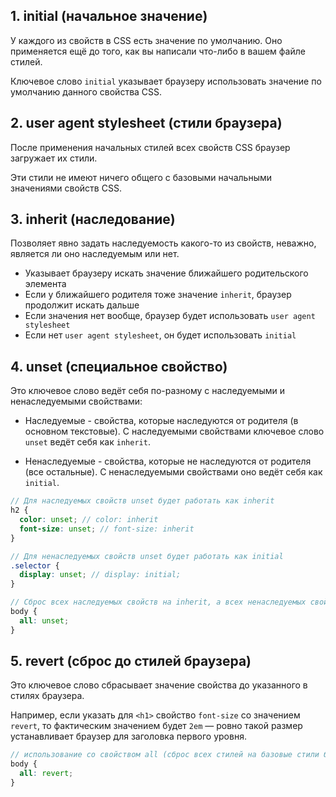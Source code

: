 ## 1. initial (начальное значение)

У каждого из свойств в CSS есть значение по умолчанию. Оно применяется ещё до того, как вы написали что-либо в вашем файле стилей.

Ключевое слово `initial` указывает браузеру использовать значение по умолчанию данного свойства CSS.

## 2. user agent stylesheet (cтили браузера)

После применения начальных стилей всех свойств CSS браузер загружает их стили.

Эти стили не имеют ничего общего с базовыми начальными значениями свойств CSS.

## 3. inherit (наследование)

Позволяет явно задать наследуемость какого-то из свойств, неважно, является ли оно наследуемым или нет.

- Указывает браузеру искать значение ближайшего родительского элемента
- Если у ближайшего родителя тоже значение `inherit`, браузер продолжит искать дальше
- Если значения нет вообще, браузер будет использовать `user agent stylesheet`
- Если нет `user agent stylesheet`, он будет использовать `initial`

## 4. unset (cпециальное свойство)

Это ключевое слово ведёт себя по-разному с наследуемыми и ненаследуемыми свойствами:

- Наследуемые - свойства, которые наследуются от родителя (в основном текстовые). С наследуемыми свойствами ключевое слово `unset` ведёт себя как `inherit`.

- Ненаследуемые - свойства, которые не наследуются от родителя (все остальные). С ненаследуемыми свойствами оно ведёт себя как `initial`.

```scss
// Для наследуемых свойств unset будет работать как inherit
h2 {
  color: unset; // color: inherit
  font-size: unset; // font-size: inherit
}

// Для ненаследуемых свойств unset будет работать как initial
.selector {
  display: unset; // display: initial;
}

// Сброс всех наследуемых свойств на inherit, а всех ненаследуемых свойств на initial
body {
  all: unset;
}
```

## 5. revert (cброс до стилей браузера)

Это ключевое слово сбрасывает значение свойства до указанного в стилях браузера.

Например, если указать для `<h1>` свойство `font-size` со значением `revert`, то фактическим значением будет `2em` — ровно такой размер устанавливает браузер для заголовка первого уровня.

```scss
// использование со свойством all (cброс всех стилей на базовые стили браузера)
body {
  all: revert;
}
```
